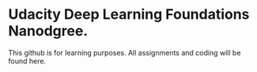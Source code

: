 # Udacity Deep Learning Foundations Nanodgree.

This github is for learning purposes. All assignments and coding will be found here.
